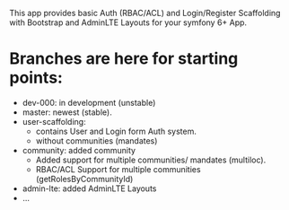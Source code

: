 This app provides basic Auth (RBAC/ACL) and Login/Register Scaffolding with Bootstrap and AdminLTE Layouts for your symfony 6+ App.

# Branches are here for starting points:
- dev-000: in development (unstable)
- master: newest (stable).
- user-scaffolding:
  - contains User and Login form Auth system.
  - without communities (mandates)
- community: added community
  - Added support for multiple communities/ mandates (multiloc).
  - RBAC/ACL Support for multiple communities (getRolesByCommunityId)
- admin-lte: added AdminLTE Layouts
- ...